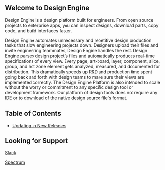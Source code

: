 ## Welcome to Design Engine

Design Engine is a design platform built for engineers. From open source projects to enterprise apps, you can inspect designs, download parts, copy code, and build interfaces faster.

Design Engine automates unnecessary and repetitive design production tasks that slow engineering projects down. Designers upload their files and invite engineering teammates, Design Engine handles the rest. Design Engine parses design project's files and automatically produces real-time specifications of every view. Every page, art-board, layer, component, slice, group, and hot zone element gets analyzed, measured, and documented for distribution. This dramatically speeds up R&D and production time spent going back and forth with design teams to make sure their views are implemented correctly. The Design Engine Platform is also intended to scale without the worry or commitment to any specific design tool or development framework. Our platform of design tools does not require any IDE or to download of the native design source file's format.

## Table of Contents

- [Updating to New Releases](#updating-to-new-releases)

## Looking for Support

[Slack](https://join.slack.com/t/designengineai/shared_invite/enQtMzE5ODE0MTA0MzA5LWM2NzcwNTRiNjQzMTAyYTEyNjQ1MjE5NmExNDM1MzAyNWZjMTA0ZWIwNTdmZjYyMjc2M2ExNjAyYWFhZDliMzA)

[Spectrum](https://spectrum.chat/designengine)
